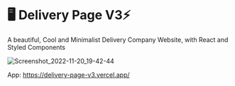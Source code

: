 # :desktop_computer:  Delivery Page V3⚡️ 

A  beautiful, Cool and Minimalist Delivery Company Website, with React and Styled Components


![Screenshot_2022-11-20_19-42-44](https://user-images.githubusercontent.com/82295321/202930397-1cec52f1-536b-421b-b3f3-66d287f88694.png)

App: https://delivery-page-v3.vercel.app/
